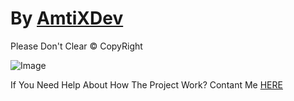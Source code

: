 # By [AmtiXDev](https://www.youtube.com/@amtix1)

Please Don't Clear © CopyRight

![Image](https://user-images.githubusercontent.com/107303548/248915710-9dd3b4cf-5eb0-4e44-b5bd-20306947a715.png)

If You Need Help About How The Project Work? Contant Me [HERE](https://discord.gg/PG4CdezZ85)
